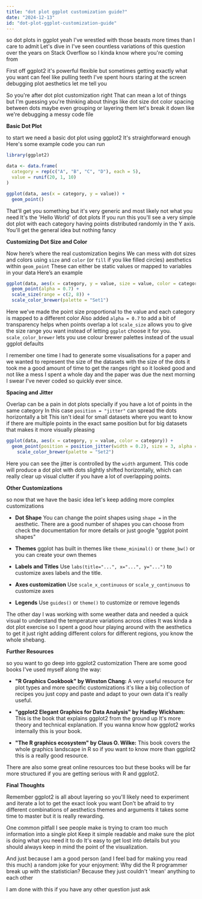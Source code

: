 ```yaml
---
title: "dot plot ggplot customization guide?"
date: "2024-12-13"
id: "dot-plot-ggplot-customization-guide"
---
```


 so dot plots in ggplot yeah I've wrestled with those beasts more times than I care to admit Let's dive in I've seen countless variations of this question over the years on Stack Overflow so I kinda know where you're coming from

First off ggplot2 it's powerful flexible but sometimes getting exactly what you want can feel like pulling teeth I've spent hours staring at the screen debugging plot aesthetics let me tell you

So you're after dot plot customization right That can mean a lot of things but I'm guessing you're thinking about things like dot size dot color spacing between dots maybe even grouping or layering them let's break it down like we're debugging a messy code file

**Basic Dot Plot**

to start we need a basic dot plot using ggplot2 It's straightforward enough Here's some example code you can run

```r
library(ggplot2)

data <- data.frame(
  category = rep(c("A", "B", "C", "D"), each = 5),
  value = runif(20, 1, 10)
)

ggplot(data, aes(x = category, y = value)) +
  geom_point()
```

That'll get you something but it's very generic and most likely not what you need It's the 'Hello World' of dot plots If you run this you'll see a very simple dot plot with each category having points distributed randomly in the Y axis. You'll get the general idea but nothing fancy

**Customizing Dot Size and Color**

Now here’s where the real customization begins We can mess with dot sizes and colors using `size` and `color` (or `fill` if you like filled circles) aesthetics within `geom_point` These can either be static values or mapped to variables in your data Here’s an example

```r
ggplot(data, aes(x = category, y = value, size = value, color = category)) +
  geom_point(alpha = 0.7) +
  scale_size(range = c(2, 8)) +
  scale_color_brewer(palette = "Set1")
```

Here we've made the point size proportional to the value and each category is mapped to a different color Also added `alpha = 0.7` to add a bit of transparency helps when points overlap a lot `scale_size` allows you to give the size range you want instead of letting `ggplot` choose it for you.  `scale_color_brewer` lets you use colour brewer palettes instead of the usual ggplot defaults

I remember one time I had to generate some visualisations for a paper and we wanted to represent the size of the datasets with the size of the dots it took me a good amount of time to get the ranges right so it looked good and not like a mess I spent a whole day and the paper was due the next morning I swear I've never coded so quickly ever since.

**Spacing and Jitter**

Overlap can be a pain in dot plots specially if you have a lot of points in the same category In this case `position = "jitter"` can spread the dots horizontally a bit This isn't ideal for small datasets where you want to know if there are multiple points in the exact same position but for big datasets that makes it more visually pleasing

```r
ggplot(data, aes(x = category, y = value, color = category)) +
  geom_point(position = position_jitter(width = 0.2), size = 3, alpha = 0.7) +
    scale_color_brewer(palette = "Set2")
```

Here you can see the jitter is controlled by the `width` argument.  This code will produce a dot plot with dots slightly shifted horizontally, which can really clear up visual clutter if you have a lot of overlapping points.

**Other Customizations**

 so now that we have the basic idea let's keep adding more complex customizations

*   **Dot Shape** You can change the point shapes using `shape =` in the aesthetic.  There are a good number of shapes you can choose from check the documentation for more details or just google "ggplot point shapes"

*   **Themes** ggplot has built in themes like `theme_minimal()` or `theme_bw()` or you can create your own themes

*   **Labels and Titles** Use `labs(title="...", x="...", y="...")` to customize axes labels and the title.

*   **Axes customization** Use `scale_x_continuous` or `scale_y_continuous` to customize axes

*   **Legends** Use `guides()` or `theme()` to customize or remove legends

The other day I was working with some weather data and needed a quick visual to understand the temperature variations across cities It was kinda a dot plot exercise so I spent a good hour playing around with the aesthetics to get it just right adding different colors for different regions, you know the whole shebang.

**Further Resources**

 so you want to go deep into ggplot2 customization There are some good books I've used myself along the way:

*   **"R Graphics Cookbook" by Winston Chang:** A very useful resource for plot types and more specific customizations it's like a big collection of recipes you just copy and paste and adapt to your own data it's really useful.

*   **"ggplot2 Elegant Graphics for Data Analysis" by Hadley Wickham:** This is the book that explains ggplot2 from the ground up It's more theory and technical explanation. If you wanna know how ggplot2 works internally this is your book.

*   **"The R graphics ecosystem" by Claus O. Wilke:** This book covers the whole graphics landscape in R so if you want to know more than ggplot2 this is a really good resource.

There are also some great online resources too but these books will be far more structured if you are getting serious with R and ggplot2.

**Final Thoughts**

Remember ggplot2 is all about layering so you'll likely need to experiment and iterate a lot to get the exact look you want Don't be afraid to try different combinations of aesthetics themes and arguments it takes some time to master but it is really rewarding.

One common pitfall I see people make is trying to cram too much information into a single plot Keep it simple readable and make sure the plot is doing what you need it to do It's easy to get lost into details but you should always keep in mind the point of the visualization.

And just because I am a good person (and I feel bad for making you read this much) a random joke for your enjoyment: Why did the R programmer break up with the statistician? Because they just couldn't 'mean' anything to each other

 I am done with this if you have any other question just ask
